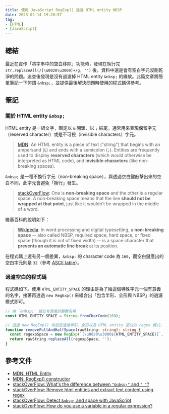 ```yaml
---
title: 使用 JavaScript RegExp() 過濾 HTML entity NBSP
date: 2023-02-14 19:20:57
tag:
- [HTML]
- [JavaScript]
---
```


## 總結

最近在實作「將字串中的空白移除」功能時，發現在執行完 `str.replaceAll(/[\u0020\u3000]+/g, '')` 後，資料中還是會有空白字元沒刪乾淨的問題。追查後發現是沒有過濾掉 HTML entity `&nbsp;` 的緣故。此篇文章將簡單筆記一下何謂 `&nbsp;`，並提供最後解決問題時使用的程式碼供參考。

## 筆記

### 關於 HTML entity `&nbsp;`

HTML entity 是一組文字，固定以 `&` 開頭、以 `;` 結尾。通常用來表現保留字元（reserved character）或是不可視（invisible characters）字元。

> [MDN](https://developer.mozilla.org/en-US/docs/Glossary/Entity): An HTML entity is a piece of text ("string") that begins with an ampersand (`&`) and ends with a semicolon (`;`). Entities are frequently used to display **reserved characters** (which would otherwise be interpreted as HTML code), and **invisible characters** (like non-breaking spaces).

`&nbsp;` 是一種不換行字元（non-breaking space），與透過空白鍵敲擊出來的空白不同，此字元會避免「換行」發生。

> [stackOverFlow](https://stackoverflow.com/questions/1357078/whats-the-difference-between-nbsp-and): One is **non-breaking space** and the other is a regular space. A non-breaking space means that the line **should not be wrapped at that point**, just like it wouldn’t be wrapped in the middle of a word.

維基百科的說明如下：

> [Wikipedia](https://en.wikipedia.org/wiki/Non-breaking_space): In word processing and digital typesetting, a **non-breaking space** -- also called NBSP, required space, hard space, or fixed space (though it is not of fixed width) -- is a space character that **prevents an automatic line break** at its position.

在程式碼上還有另一個差異，`&nbsp;` 的 character code 為 `160`，而空白鍵產出的空白字元則是 `32`（參考 [ASCII table](https://www.ascii-code.com/)）。

### 過濾空白的程式碼

程式碼如下。使用 `HTML_ENTITY_SPACE` 的理由是為了給這個特殊字元一個有意義的名字，接著再透過 `new RegExp()` 來組合出「包含半形、全形與 NBSP」的過濾模式即可。

```ts
// 為 `&nbsp;` 建立有意義的變數名稱
const HTML_ENTITY_SPACE = String.fromCharCode(160);

// 透過 new RegExp() 來設定過濾半形、全形以及 HTML entity 空白的 regex 模式，符合此模式的內容將被取代掉
function removeFullAndHalfSpace(rawString: string): string {
  const regexpSpace = new RegExp(`[\u0020\u3000${HTML_ENTITY_SPACE}]`, 'g');
  return rawString.replaceAll(regexpSpace, '');
}
```

## 參考文件

- [MDN: HTML Entity](https://developer.mozilla.org/en-US/docs/Glossary/Entity)
- [MDN: RegExp() constructor](https://developer.mozilla.org/en-US/docs/Web/JavaScript/Reference/Global_Objects/RegExp/RegExp)
- [stackOverFlow: What's the difference between `"&nbsp;"` and `" "`?](https://stackoverflow.com/questions/1357078/whats-the-difference-between-nbsp-and)
- [stackOverFlow: Remove html entities and extract text content using regex](https://stackoverflow.com/questions/26127775/remove-html-entities-and-extract-text-content-using-regex)
- [stackOverFlow: Detect `&nbsp;` and space with JavaScript](https://stackoverflow.com/questions/5308797/detect-nbsp-and-space-with-javascript)
- [stackOverFlow: How do you use a variable in a regular expression?](https://stackoverflow.com/questions/494035/how-do-you-use-a-variable-in-a-regular-expression)
